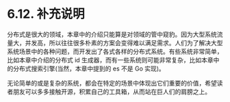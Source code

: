 # 6.12. 补充说明

分布式是很大的领域，本章中的介绍只能算是对领域的管中窥豹。因为大型系统流量大，并发高，所以往往很多朴素的方案会变得难以满足需求。人们为了解决大型系统场景中的各种问题，而开发出了各式各样的分布式系统。有些系统非常简单，比如本章中介绍的分布式 id 生成器，而有一些系统则可能非常复杂，比如本章中的分布式搜索引擎(当然，本章中提到的 es 不是 Go 实现)。

无论简单的或是复杂的系统，都会在特定的场景中体现出它们重要的价值，希望读者朋友可以多多接触开源，积累自己的工具箱，从而站在巨人们的肩膀之上。

